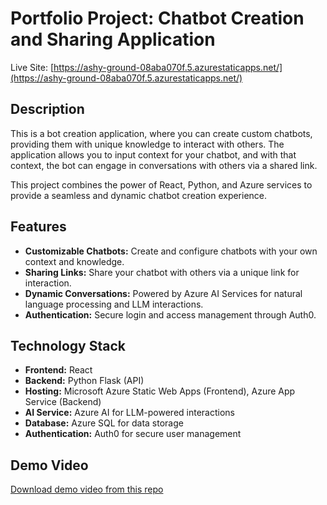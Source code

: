 # Portfolio Project: Chatbot Creation and Sharing Application

Live Site: [https://ashy-ground-08aba070f.5.azurestaticapps.net/](https://ashy-ground-08aba070f.5.azurestaticapps.net/)

## Description

This is a bot creation application, where you can create custom chatbots, providing them with unique knowledge to interact with others. The application allows you to input context for your chatbot, and with that context, the bot can engage in conversations with others via a shared link.

This project combines the power of React, Python, and Azure services to provide a seamless and dynamic chatbot creation experience.

## Features

- **Customizable Chatbots:** Create and configure chatbots with your own context and knowledge.
- **Sharing Links:** Share your chatbot with others via a unique link for interaction.
- **Dynamic Conversations:** Powered by Azure AI Services for natural language processing and LLM interactions.
- **Authentication:** Secure login and access management through Auth0.

## Technology Stack

- **Frontend:** React
- **Backend:** Python Flask (API)
- **Hosting:** Microsoft Azure Static Web Apps (Frontend), Azure App Service (Backend)
- **AI Service:** Azure AI for LLM-powered interactions
- **Database:** Azure SQL for data storage
- **Authentication:** Auth0 for secure user management

## Demo Video

[Download demo video from this repo](demo.mp4)